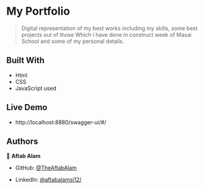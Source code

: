 # My Portfolio

> Digital representation of my best works including my skills, some best projects out of those Which i have done in construct week of Masai School and some of my personal details.


## Built With

- Html
- CSS
- JavaScript used

## Live Demo 

- http://localhost:8880/swagger-ui/#/






## Authors

👤 **Aftab Alam**

- GitHub: [@TheAftabAlam](https://github.com/Theaftabalam)

- LinkedIn: [@aftabalamsi12/](https://www.linkedin.com/in/aftabalamsi12/)


